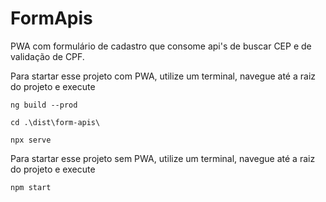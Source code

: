 # FormApis

PWA com formulário de cadastro que consome api's de buscar CEP e de validação de CPF.

Para startar esse projeto com PWA, utilize um terminal, navegue até a raiz do projeto e execute 
```
ng build --prod
```
```
cd .\dist\form-apis\
```
```
npx serve
```

Para startar esse projeto sem PWA, utilize um terminal, navegue até a raiz do projeto e execute 
```
npm start
```
